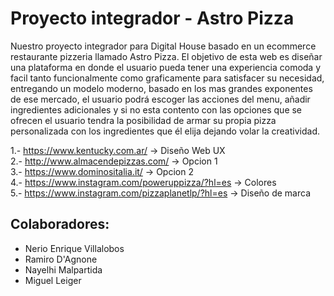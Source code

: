 # Proyecto integrador - Astro Pizza

Nuestro proyecto integrador para Digital House basado en un ecommerce restaurante pizzeria llamado Astro Pizza. El objetivo de esta web es diseñar una plataforma en donde el usuario pueda tener una experiencia comoda y facil tanto funcionalmente como graficamente para satisfacer su necesidad, entregando un modelo moderno, basado en los mas grandes exponentes de ese mercado, el usuario podrá escoger las acciones del menu, añadir ingredientes adicionales y si no esta contento con las opciones que se ofrecen el usuario tendra la posibilidad de armar su propia pizza personalizada con los ingredientes que él elija dejando volar la creatividad.


1.- https://www.kentucky.com.ar/ -> Diseño Web UX <br>
2.- http://www.almacendepizzas.com/ -> Opcion 1 <br>
3.- https://www.dominositalia.it/ -> Opcion 2<br>
4.- https://www.instagram.com/poweruppizza/?hl=es -> Colores <br>
5.- https://www.instagram.com/pizzaplanetlp/?hl=es -> Diseño de marca <br>

## Colaboradores: 

* Nerio Enrique Villalobos
* Ramiro D'Agnone
* Nayelhi Malpartida
* Miguel Leiger
